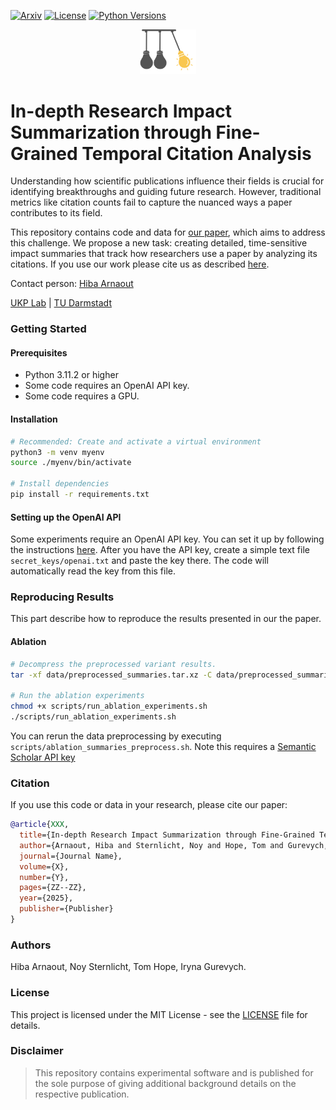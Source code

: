 [![Arxiv](https://img.shields.io/badge/Arxiv-YYMM.NNNNN-red?style=flat-square&logo=arxiv&logoColor=white)](https://put-here-your-paper.com)
[![License](https://img.shields.io/github/license/UKPLab/generating-impact-summaries)](https://opensource.org/licenses/Apache-2.0)
[![Python Versions](https://img.shields.io/badge/Python-3.11-blue.svg?style=flat&logo=python&logoColor=white)](https://www.python.org/)



<p align="center">
  <img src="impact_summaries_icon.png" alt="Centered Image" width="90" />
</p>

# In-depth Research Impact Summarization through Fine-Grained Temporal Citation Analysis





Understanding how scientific publications influence their fields is crucial for identifying breakthroughs and guiding future research. However, traditional metrics like citation counts fail to capture the nuanced ways a paper contributes to its field.

This repository contains code and data for [our paper](https://anonymous.4open.science/r/impact-summary-8B64), which aims to address this challenge. We propose a new task: creating detailed, time-sensitive impact summaries that track how researchers use a paper by analyzing its citations.
If you use our work please cite us as described [here](#citation).


Contact person: [Hiba Arnaout](mailto:hiba.arnaout@tu-darmstadt.de) 

[UKP Lab](https://www.ukp.tu-darmstadt.de/) | [TU Darmstadt](https://www.tu-darmstadt.de/
)


### Getting Started
#### Prerequisites
* Python 3.11.2 or higher
* Some code requires an OpenAI API key.
* Some code requires a GPU.

#### Installation

```bash
# Recommended: Create and activate a virtual environment
python3 -m venv myenv
source ./myenv/bin/activate

# Install dependencies
pip install -r requirements.txt
```

#### Setting up the OpenAI API
Some experiments require an OpenAI API key. You can set it up by following the instructions [here](https://beta.openai.com/docs/developer-quickstart/).
After you have the API key, create a simple text file `secret_keys/openai.txt` and paste the key there. The code will automatically read the key from this file.


### Reproducing Results
This part describe how to reproduce the results presented in our the paper.

#### Ablation

```bash
# Decompress the preprocessed variant results.
tar -xf data/preprocessed_summaries.tar.xz -C data/preprocessed_summaries

# Run the ablation experiments
chmod +x scripts/run_ablation_experiments.sh
./scripts/run_ablation_experiments.sh
```

You can rerun the data preprocessing by executing `scripts/ablation_summaries_preprocess.sh`. Note this requires a [Semantic Scholar API key](https://www.semanticscholar.org/product/api#api-key-form)

### Citation
If you use this code or data in your research, please cite our paper:

```bibtex
@article{XXX,
  title={In-depth Research Impact Summarization through Fine-Grained Temporal Citation Analysis},
  author={Arnaout, Hiba and Sternlicht, Noy and Hope, Tom and Gurevych, Iryna},
  journal={Journal Name},
  volume={X},
  number={Y},
  pages={ZZ--ZZ},
  year={2025},
  publisher={Publisher}
}
```

### Authors

Hiba Arnaout, Noy Sternlicht, Tom Hope, Iryna Gurevych.

### License
 
This project is licensed under the MIT License - see the [LICENSE](LICENSE) file for details.

### Disclaimer

> This repository contains experimental software and is published for the sole purpose of giving additional background details on the respective publication. 
